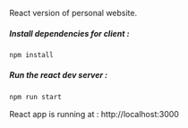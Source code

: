 React version of personal website. 

##### Install dependencies for client :
``` bash
npm install
```

##### Run the react dev server :
``` bash
npm run start
```

React app is running at : http://localhost:3000
